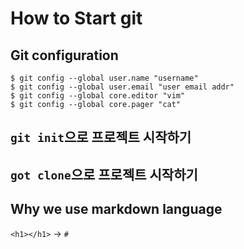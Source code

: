 # How to Start git

## Git configuration

```shell
$ git config --global user.name "username"
$ git config --global user.email "user email addr"
$ git config --global core.editor "vim"
$ git config --global core.pager "cat"
```

## `git init`으로 프로젝트 시작하기

## `got clone`으로 프로젝트 시작하기

## Why we use markdown language

`<h1></h1>` -> `#`